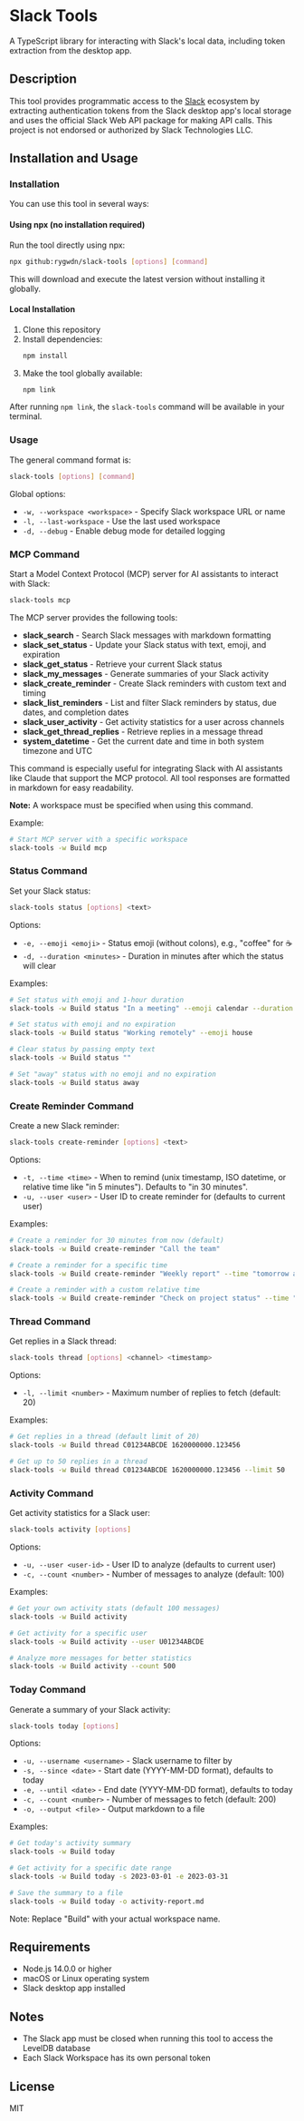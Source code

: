 # Slack Tools

A TypeScript library for interacting with Slack's local data, including token extraction from the desktop app.

## Description

This tool provides programmatic access to the [Slack](https://slack.com/) ecosystem by extracting authentication tokens from the Slack desktop app's local storage and uses the official Slack Web API package for making API calls. This project is not endorsed or authorized by Slack Technologies LLC.

## Installation and Usage

### Installation

You can use this tool in several ways:

#### Using npx (no installation required)

Run the tool directly using npx:

```bash
npx github:rygwdn/slack-tools [options] [command]
```

This will download and execute the latest version without installing it globally.

#### Local Installation

1. Clone this repository
2. Install dependencies:
   ```bash
   npm install
   ```
3. Make the tool globally available:
   ```bash
   npm link
   ```

After running `npm link`, the `slack-tools` command will be available in your terminal.

### Usage

The general command format is:

```bash
slack-tools [options] [command]
```

Global options:
- `-w, --workspace <workspace>` - Specify Slack workspace URL or name
- `-l, --last-workspace` - Use the last used workspace
- `-d, --debug` - Enable debug mode for detailed logging

### MCP Command

Start a Model Context Protocol (MCP) server for AI assistants to interact with Slack:

```bash
slack-tools mcp
```

The MCP server provides the following tools:
- **slack_search** - Search Slack messages with markdown formatting
- **slack_set_status** - Update your Slack status with text, emoji, and expiration
- **slack_get_status** - Retrieve your current Slack status
- **slack_my_messages** - Generate summaries of your Slack activity
- **slack_create_reminder** - Create Slack reminders with custom text and timing
- **slack_list_reminders** - List and filter Slack reminders by status, due dates, and completion dates
- **slack_user_activity** - Get activity statistics for a user across channels
- **slack_get_thread_replies** - Retrieve replies in a message thread
- **system_datetime** - Get the current date and time in both system timezone and UTC

This command is especially useful for integrating Slack with AI assistants like Claude that support the MCP protocol. All tool responses are formatted in markdown for easy readability.

**Note:** A workspace must be specified when using this command.

Example:
```bash
# Start MCP server with a specific workspace
slack-tools -w Build mcp
```

### Status Command

Set your Slack status:

```bash
slack-tools status [options] <text>
```

Options:
- `-e, --emoji <emoji>` - Status emoji (without colons), e.g., "coffee" for :coffee:
- `-d, --duration <minutes>` - Duration in minutes after which the status will clear

Examples:
```bash
# Set status with emoji and 1-hour duration
slack-tools -w Build status "In a meeting" --emoji calendar --duration 60

# Set status with emoji and no expiration
slack-tools -w Build status "Working remotely" --emoji house

# Clear status by passing empty text
slack-tools -w Build status ""

# Set "away" status with no emoji and no expiration
slack-tools -w Build status away
```

### Create Reminder Command

Create a new Slack reminder:

```bash
slack-tools create-reminder [options] <text>
```

Options:
- `-t, --time <time>` - When to remind (unix timestamp, ISO datetime, or relative time like "in 5 minutes"). Defaults to "in 30 minutes".
- `-u, --user <user>` - User ID to create reminder for (defaults to current user)

Examples:
```bash
# Create a reminder for 30 minutes from now (default)
slack-tools -w Build create-reminder "Call the team"

# Create a reminder for a specific time
slack-tools -w Build create-reminder "Weekly report" --time "tomorrow at 9am"

# Create a reminder with a custom relative time
slack-tools -w Build create-reminder "Check on project status" --time "in 2 hours"
```

### Thread Command

Get replies in a Slack thread:

```bash
slack-tools thread [options] <channel> <timestamp>
```

Options:
- `-l, --limit <number>` - Maximum number of replies to fetch (default: 20)

Examples:
```bash
# Get replies in a thread (default limit of 20)
slack-tools -w Build thread C01234ABCDE 1620000000.123456

# Get up to 50 replies in a thread
slack-tools -w Build thread C01234ABCDE 1620000000.123456 --limit 50
```

### Activity Command

Get activity statistics for a Slack user:

```bash
slack-tools activity [options]
```

Options:
- `-u, --user <user-id>` - User ID to analyze (defaults to current user)
- `-c, --count <number>` - Number of messages to analyze (default: 100)

Examples:
```bash
# Get your own activity stats (default 100 messages)
slack-tools -w Build activity

# Get activity for a specific user
slack-tools -w Build activity --user U01234ABCDE

# Analyze more messages for better statistics
slack-tools -w Build activity --count 500
```

### Today Command

Generate a summary of your Slack activity:

```bash
slack-tools today [options]
```

Options:
- `-u, --username <username>` - Slack username to filter by
- `-s, --since <date>` - Start date (YYYY-MM-DD format), defaults to today
- `-e, --until <date>` - End date (YYYY-MM-DD format), defaults to today
- `-c, --count <number>` - Number of messages to fetch (default: 200)
- `-o, --output <file>` - Output markdown to a file

Examples:
```bash
# Get today's activity summary
slack-tools -w Build today

# Get activity for a specific date range
slack-tools -w Build today -s 2023-03-01 -e 2023-03-31

# Save the summary to a file
slack-tools -w Build today -o activity-report.md
```

Note: Replace "Build" with your actual workspace name.

## Requirements

- Node.js 14.0.0 or higher
- macOS or Linux operating system
- Slack desktop app installed

## Notes

- The Slack app must be closed when running this tool to access the LevelDB database
- Each Slack Workspace has its own personal token

## License

MIT
